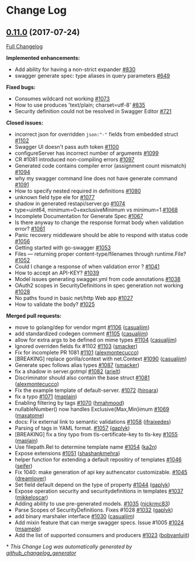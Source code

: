 # Change Log

## [0.11.0](https://github.com/syndbg/go-swagger/tree/0.11.0) (2017-07-24)
[Full Changelog](https://github.com/syndbg/go-swagger/compare/0.10.0...0.11.0)

**Implemented enhancements:**

- Add ability for having a non-strict expander  [\#830](https://github.com/syndbg/go-swagger/issues/830)
- swagger generate spec: type aliases in query parameters [\#649](https://github.com/syndbg/go-swagger/issues/649)

**Fixed bugs:**

- Consumes wildcard not working [\#1073](https://github.com/syndbg/go-swagger/issues/1073)
- How to use produces 'text/plain; charset=utf-8' [\#835](https://github.com/syndbg/go-swagger/issues/835)
- Security definition could not be resolved in Swagger Editor [\#721](https://github.com/syndbg/go-swagger/issues/721)

**Closed issues:**

-  incorrect json for overridden `json:"-"` fields from embedded struct [\#1102](https://github.com/syndbg/go-swagger/issues/1102)
- Swagger UI doesn't pass auth token [\#1100](https://github.com/syndbg/go-swagger/issues/1100)
- configureServer has incorrect number of arguments [\#1099](https://github.com/syndbg/go-swagger/issues/1099)
- CR \#1081 introduced non-compiling errors [\#1097](https://github.com/syndbg/go-swagger/issues/1097)
- Generated code contains compiler error \(assignment count mismatch\) [\#1094](https://github.com/syndbg/go-swagger/issues/1094)
- why my swagger command line does not have generate command [\#1091](https://github.com/syndbg/go-swagger/issues/1091)
- How to specify nested required in definitions [\#1080](https://github.com/syndbg/go-swagger/issues/1080)
- unknown field type ele for [\#1077](https://github.com/syndbg/go-swagger/issues/1077)
- shadow in generated restapi/server.go [\#1074](https://github.com/syndbg/go-swagger/issues/1074)
- type=uint64, minimum=0+exclusiveMinimum vs minimum=1 [\#1068](https://github.com/syndbg/go-swagger/issues/1068)
- Incomplete Documentation for Generate Spec [\#1067](https://github.com/syndbg/go-swagger/issues/1067)
- Is there anyway to change the response format body when validation error? [\#1061](https://github.com/syndbg/go-swagger/issues/1061)
- Panic recovery middleware should be able to respond with status code [\#1056](https://github.com/syndbg/go-swagger/issues/1056)
- Getting started with go-swagger [\#1053](https://github.com/syndbg/go-swagger/issues/1053)
- Files — returning proper content-type/filenames through runtime.File? [\#1052](https://github.com/syndbg/go-swagger/issues/1052)
- Could I change a response of when validation error ? [\#1041](https://github.com/syndbg/go-swagger/issues/1041)
- How to accept an API-KEY? [\#1039](https://github.com/syndbg/go-swagger/issues/1039)
- Model issues generating swagger.yml from code annotations [\#1038](https://github.com/syndbg/go-swagger/issues/1038)
- OAuth2 scopes in SecurityDefinitions in spec generation not working [\#1028](https://github.com/syndbg/go-swagger/issues/1028)
- No paths found in basic net/http Web app [\#1027](https://github.com/syndbg/go-swagger/issues/1027)
- How to validate the body? [\#1025](https://github.com/syndbg/go-swagger/issues/1025)

**Merged pull requests:**

- move to golang/dep for vendor mgmt [\#1106](https://github.com/syndbg/go-swagger/pull/1106) ([casualjim](https://github.com/casualjim))
- add standardized codegen comment [\#1105](https://github.com/syndbg/go-swagger/pull/1105) ([casualjim](https://github.com/casualjim))
- allow for extra args to be defined on mime types [\#1104](https://github.com/syndbg/go-swagger/pull/1104) ([casualjim](https://github.com/casualjim))
- Ignored overriden fields fix \#1102 [\#1103](https://github.com/syndbg/go-swagger/pull/1103) ([smacker](https://github.com/smacker))
- Fix for incomplete PR 1081 [\#1101](https://github.com/syndbg/go-swagger/pull/1101) ([alexmontecucco](https://github.com/alexmontecucco))
- \[BREAKING\] replace gorilla/context with net.Context [\#1090](https://github.com/syndbg/go-swagger/pull/1090) ([casualjim](https://github.com/casualjim))
- Generate spec follows alias types [\#1087](https://github.com/syndbg/go-swagger/pull/1087) ([smacker](https://github.com/smacker))
- fix a shadow in server.gotmpl [\#1082](https://github.com/syndbg/go-swagger/pull/1082) ([arielt](https://github.com/arielt))
- Discriminator should also contain the base struct [\#1081](https://github.com/syndbg/go-swagger/pull/1081) ([alexmontecucco](https://github.com/alexmontecucco))
- Fix the example template of default-server. [\#1072](https://github.com/syndbg/go-swagger/pull/1072) ([hiroara](https://github.com/hiroara))
- fix a typo [\#1071](https://github.com/syndbg/go-swagger/pull/1071) ([maplain](https://github.com/maplain))
- Enabling filtering by tags [\#1070](https://github.com/syndbg/go-swagger/pull/1070) ([hmahmood](https://github.com/hmahmood))
- nullableNumber\(\) now handles Exclusive{Max,Min}imum [\#1069](https://github.com/syndbg/go-swagger/pull/1069) ([maxatome](https://github.com/maxatome))
- docs: Fix external link to semantic validations [\#1058](https://github.com/syndbg/go-swagger/pull/1058) ([ifraixedes](https://github.com/ifraixedes))
- Parsing of tags in YAML format. [\#1057](https://github.com/syndbg/go-swagger/pull/1057) ([gaplyk](https://github.com/gaplyk))
- \[BREAKING\] fix a tiny typo from tls-certificate-key to tls-key [\#1055](https://github.com/syndbg/go-swagger/pull/1055) ([maplain](https://github.com/maplain))
- Use filepath.Rel to determine template name [\#1054](https://github.com/syndbg/go-swagger/pull/1054) ([ka2n](https://github.com/ka2n))
- Expose extensions [\#1051](https://github.com/syndbg/go-swagger/pull/1051) ([shashankmehra](https://github.com/shashankmehra))
- helper function for extending a default repositiry of templates [\#1046](https://github.com/syndbg/go-swagger/pull/1046) ([seifer](https://github.com/seifer))
- Fix 1040: make generation of api key authencator customizable. [\#1045](https://github.com/syndbg/go-swagger/pull/1045) ([dreamlover](https://github.com/dreamlover))
- Set field default depend on the type of property [\#1044](https://github.com/syndbg/go-swagger/pull/1044) ([gaplyk](https://github.com/gaplyk))
- Expose operation security and securitydefinitions in templates [\#1037](https://github.com/syndbg/go-swagger/pull/1037) ([mikkeloscar](https://github.com/mikkeloscar))
- Adding ability to use pre-generated models. [\#1035](https://github.com/syndbg/go-swagger/pull/1035) ([nickrmc83](https://github.com/nickrmc83))
- Parse Scopes of SecurityDefinitions. Fixes \#1028 [\#1032](https://github.com/syndbg/go-swagger/pull/1032) ([gaplyk](https://github.com/gaplyk))
- add binary marshaler interface [\#1030](https://github.com/syndbg/go-swagger/pull/1030) ([casualjim](https://github.com/casualjim))
- Add mixin feature that can merge swagger specs. Issue \#1005 [\#1024](https://github.com/syndbg/go-swagger/pull/1024) ([msample](https://github.com/msample))
- Add the list of supported consumers and producers [\#1023](https://github.com/syndbg/go-swagger/pull/1023) ([bobvanluijt](https://github.com/bobvanluijt))



\* *This Change Log was automatically generated by [github_changelog_generator](https://github.com/skywinder/Github-Changelog-Generator)*
